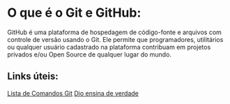 # O que é o Git e GitHub:

GitHub é uma plataforma de hospedagem de código-fonte e arquivos com controle de versão usando o Git. 
Ele permite que programadores, utilitários ou qualquer usuário cadastrado na plataforma contribuam em projetos privados e/ou Open Source de qualquer lugar do mundo.

## Links úteis:
[Lista de Comandos Git](https://gist.github.com/leocomelli/2545add34e4fec21ec16)
[Dio ensina de verdade](https://digitalinnovation.one/artigos/introducao-ao-git-e-ao-github-material-curso-dio)
